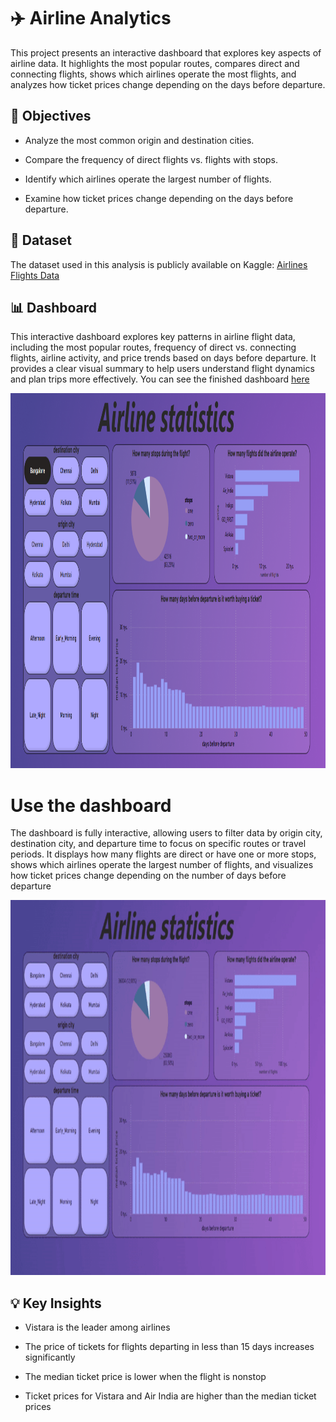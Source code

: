 # ✈️ Airline Analytics

This project presents an interactive dashboard that explores key aspects of airline data. It highlights the most popular routes, compares direct and connecting flights, shows which airlines operate the most flights, and analyzes how ticket prices change depending on the days before departure. 

## 🎯 Objectives

* Analyze the most common origin and destination cities.

* Compare the frequency of direct flights vs. flights with stops.

* Identify which airlines operate the largest number of flights.

* Examine how ticket prices change depending on the days before departure.

## 📂 Dataset

The dataset used in this analysis is publicly available on Kaggle: 
[Airlines Flights Data](https://www.kaggle.com/datasets/rohitgrewal/airlines-flights-data)

## 📊 Dashboard

This interactive dashboard explores key patterns in airline flight data, including the most popular routes, frequency of direct vs. connecting flights, airline activity, and price trends based on days before departure. It provides a clear visual summary to help users understand flight dynamics and plan trips more effectively. You can see the finished dashboard [here](flights.pbix)

<img src="images/dashboard.png" alt="Alt Text" width="750" height="600">

# Use the dashboard

The dashboard is fully interactive, allowing users to filter data by origin city, destination city, and departure time to focus on specific routes or travel periods. It displays how many flights are direct or have one or more stops, shows which airlines operate the largest number of flights, and visualizes how ticket prices change depending on the number of days before departure

<img src="images/use.gif" alt="Alt Text" width="750" height="600">



## 💡 Key Insights

* Vistara is the leader among airlines

* The price of tickets for flights departing in less than 15 days increases significantly

* The median ticket price is lower when the flight is nonstop

* Ticket prices for Vistara and Air India are higher than the median ticket prices
